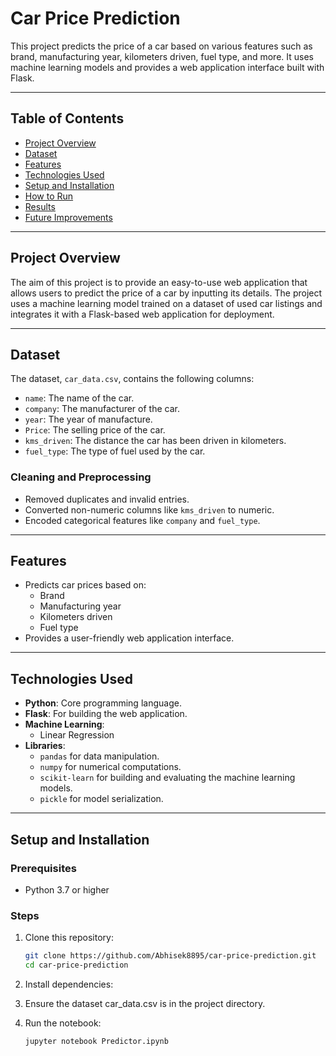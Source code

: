 # Car Price Prediction

This project predicts the price of a car based on various features such as brand, manufacturing year, kilometers driven, fuel type, and more. It uses machine learning models and provides a web application interface built with Flask.

---

## Table of Contents

- [Project Overview](#project-overview)
- [Dataset](#dataset)
- [Features](#features)
- [Technologies Used](#technologies-used)
- [Setup and Installation](#setup-and-installation)
- [How to Run](#how-to-run)
- [Results](#results)
- [Future Improvements](#future-improvements)

---

## Project Overview

The aim of this project is to provide an easy-to-use web application that allows users to predict the price of a car by inputting its details. The project uses a machine learning model trained on a dataset of used car listings and integrates it with a Flask-based web application for deployment.

---

## Dataset

The dataset, `car_data.csv`, contains the following columns:

- `name`: The name of the car.
- `company`: The manufacturer of the car.
- `year`: The year of manufacture.
- `Price`: The selling price of the car.
- `kms_driven`: The distance the car has been driven in kilometers.
- `fuel_type`: The type of fuel used by the car.

### Cleaning and Preprocessing

- Removed duplicates and invalid entries.
- Converted non-numeric columns like `kms_driven` to numeric.
- Encoded categorical features like `company` and `fuel_type`.

---

## Features

- Predicts car prices based on:
  - Brand
  - Manufacturing year
  - Kilometers driven
  - Fuel type
- Provides a user-friendly web application interface.

---

## Technologies Used

- **Python**: Core programming language.
- **Flask**: For building the web application.
- **Machine Learning**:
  - Linear Regression
- **Libraries**: 
  - `pandas` for data manipulation.
  - `numpy` for numerical computations.
  - `scikit-learn` for building and evaluating the machine learning models.
  - `pickle` for model serialization.

---

## Setup and Installation

### Prerequisites

- Python 3.7 or higher

### Steps

1. Clone this repository:
   ```bash
   git clone https://github.com/Abhisek8895/car-price-prediction.git
   cd car-price-prediction
2. Install dependencies:

3. Ensure the dataset car_data.csv is in the project directory.

4. Run the notebook:
    ```bash
    jupyter notebook Predictor.ipynb
